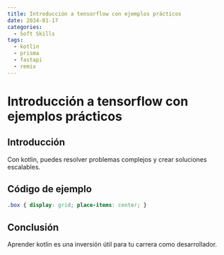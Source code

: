 ```yaml
---
title: Introducción a tensorflow con ejemplos prácticos
date: 2034-01-17
categories:
  - Soft Skills
tags:
  - kotlin
  - prisma
  - fastapi
  - remix
---
```


# Introducción a tensorflow con ejemplos prácticos

## Introducción

Con kotlin, puedes resolver problemas complejos y crear soluciones escalables.

## Código de ejemplo

```css
.box { display: grid; place-items: center; }
```

## Conclusión

Aprender kotlin es una inversión útil para tu carrera como desarrollador.